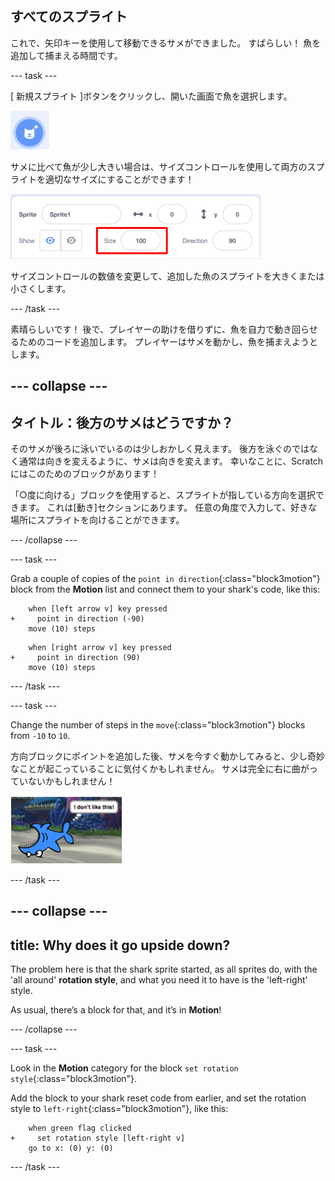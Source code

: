 ## すべてのスプライト

これで、矢印キーを使用して移動できるサメができました。 すばらしい！ 魚を追加して捕まえる時間です。

\--- task \---

[ 新規スプライト ]ボタンをクリックし、開いた画面で魚を選択します。

![新しいスプライトボタン](images/spritesNewFromLibrary.png)

サメに比べて魚が少し大きい場合は、サイズコントロールを使用して両方のスプライトを適切なサイズにすることができます！

![スプライトのサイズを調整](images/sprites2.png)

サイズコントロールの数値を変更して、追加した魚のスプライトを大きくまたは小さくします。

\--- /task \---

素晴らしいです！ 後で、プレイヤーの助けを借りずに、魚を自力で動き回らせるためのコードを追加します。 プレイヤーはサメを動かし、魚を捕まえようとします。

## \--- collapse \---

## タイトル：後方のサメはどうですか？

そのサメが後ろに泳いでいるのは少しおかしく見えます。 後方を泳ぐのではなく通常は向きを変えるように、サメは向きを変えます。 幸いなことに、Scratchにはこのためのブロックがあります！

「○度に向ける」ブロックを使用すると、スプライトが指している方向を選択できます。 これは[動き]セクションにあります。 任意の角度で入力して、好きな場所にスプライトを向けることができます。

\--- /collapse \---

\--- task \---

Grab a couple of copies of the `point in direction`{:class="block3motion"} block from the **Motion** list and connect them to your shark's code, like this:

```blocks3
    when [left arrow v] key pressed
+     point in direction (-90)
    move (10) steps
```

```blocks3
    when [right arrow v] key pressed
+     point in direction (90)
    move (10) steps
```

\--- /task \---

\--- task \---

Change the number of steps in the `move`{:class="block3motion"} blocks from `-10` to `10`.

方向ブロックにポイントを追加した後、サメを今すぐ動かしてみると、少し奇妙なことが起こっていることに気付くかもしれません。 サメは完全に右に曲がっていないかもしれません！

![Upside down shark](images/spritesUpsideDown.png)

\--- /task \---

## \--- collapse \---

## title: Why does it go upside down?

The problem here is that the shark sprite started, as all sprites do, with the 'all around' **rotation style**, and what you need it to have is the 'left-right' style.

As usual, there’s a block for that, and it’s in **Motion**!

\--- /collapse \---

\--- task \---

Look in the **Motion** category for the block `set rotation style`{:class="block3motion"}.

Add the block to your shark reset code from earlier, and set the rotation style to `left-right`{:class="block3motion"}, like this:

```blocks3
    when green flag clicked
+     set rotation style [left-right v]
    go to x: (0) y: (0)
```

\--- /task \---